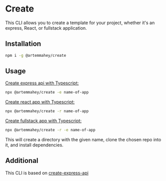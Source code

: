 # Create

This CLI allows you to create a template for your project, whether it's an express, React, or fullstack application.

## Installation

```sh
npm i -g @artemmahey/create
```

## Usage

[Create express api with Typescript:](https://github.com/JeriRov/express-ts-template.git)

```sh
npx @artemmahey/create -e name-of-app
```

[Create react app with Typescript:](https://github.com/JeriRov/react-ts-template)

```sh
npx @artemmahey/create -r name-of-app
```

[Create fullstack app with Typescript:]()

```sh
npx @artemmahey/create -r -e name-of-app
```

This will create a directory with the given name, clone the chosen repo into it, and install dependencies.

## Additional

This CLI is based on [create-express-api](https://github.com/w3cj/create-express-api)
